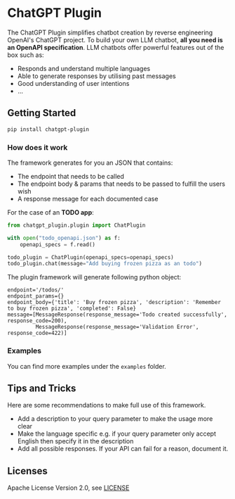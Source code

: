 # ChatGPT Plugin

The ChatGPT Plugin simplifies chatbot creation by reverse engineering OpenAI's ChatGPT project. To build your own
LLM chatbot, **all you need is an OpenAPI specification**. LLM chatbots offer powerful features out of the box such as:

- Responds and understand multiple languages
- Able to generate responses by utilising past messages
- Good understanding of user intentions
- ...

## Getting Started

```bash
pip install chatgpt-plugin
```

### How does it work

The framework generates for you an JSON that contains:

- The endpoint that needs to be called
- The endpoint body & params that needs to be passed to fulfill the users wish
- A response message for each documented case

For the case of an **TODO app**:

```python
from chatgpt_plugin.plugin import ChatPlugin

with open("todo_openapi.json") as f:
    openapi_specs = f.read()

todo_plugin = ChatPlugin(openapi_specs=openapi_specs)
todo_plugin.chat(message="Add buying frozen pizza as an todo")
```

The plugin framework will generate following python object:

```
endpoint='/todos/' 
endpoint_params={} 
endpoint_body={'title': 'Buy frozen pizza', 'description': 'Remember to buy frozen pizza', 'completed': False} 
message=[MessageResponse(response_message='Todo created successfully', response_code=200), 
         MessageResponse(response_message='Validation Error', response_code=422)]
```

### Examples

You can find more examples under the `examples` folder.

## Tips and Tricks

Here are some recommendations to make full use of this framework.

- Add a description to your query parameter to make the usage more clear
- Make the language specific e.g. if your query parameter only accept English then specify it in the description
- Add all possible responses. If your API can fail for a reason, document it.

## Licenses

Apache License Version 2.0, see [LICENSE](LICENSE)
